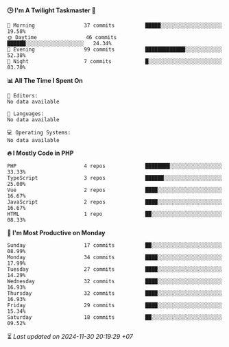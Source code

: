 <!--START_SECTION:readme-stats-->
**🕒 I'm A Twilight Taskmaster 🌆**

```text
🌅 Morning                37 commits          █████░░░░░░░░░░░░░░░░░░░░   19.58%
🌞 Daytime                46 commits          ██████░░░░░░░░░░░░░░░░░░░   24.34%
🌆 Evening                99 commits          █████████████░░░░░░░░░░░░   52.38%
🌙 Night                  7 commits           █░░░░░░░░░░░░░░░░░░░░░░░░   03.70%
```

**📊 All The Time I Spent On**

```text
📝 Editors:
No data available

💬 Languages:
No data available

💻 Operating Systems:
No data available
```

**🔥 I Mostly Code in PHP**

```text
PHP                      4 repos             ████████░░░░░░░░░░░░░░░░░   33.33%
TypeScript               3 repos             ██████░░░░░░░░░░░░░░░░░░░   25.00%
Vue                      2 repos             ████░░░░░░░░░░░░░░░░░░░░░   16.67%
JavaScript               2 repos             ████░░░░░░░░░░░░░░░░░░░░░   16.67%
HTML                     1 repo              ██░░░░░░░░░░░░░░░░░░░░░░░   08.33%
```

**📅 I'm Most Productive on Monday**

```text
Sunday                   17 commits          ██░░░░░░░░░░░░░░░░░░░░░░░   08.99%
Monday                   34 commits          ████░░░░░░░░░░░░░░░░░░░░░   17.99%
Tuesday                  27 commits          ████░░░░░░░░░░░░░░░░░░░░░   14.29%
Wednesday                32 commits          ████░░░░░░░░░░░░░░░░░░░░░   16.93%
Thursday                 32 commits          ████░░░░░░░░░░░░░░░░░░░░░   16.93%
Friday                   29 commits          ████░░░░░░░░░░░░░░░░░░░░░   15.34%
Saturday                 18 commits          ██░░░░░░░░░░░░░░░░░░░░░░░   09.52%
```



⏳ *Last updated on 2024-11-30 20:19:29 +07*
<!--END_SECTION:readme-stats-->